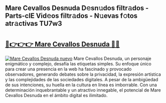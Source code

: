 ## Mare Cevallos Desnuda D𝚎sn𝚞dos filtr𝚊dos - Parts-clE Vid𝚎os filtr𝚊dos - N𝚞evas f𝚘tos atr𝚊ctivas TU7w3

# <h2><a href="http://mb3884.tromn.icu/?c=Mare+Cevallos+Desnuda">🔗👉👉👉 Mare Cevallos Desnuda 🔗🔗</a></h2>

[![Mare Cevallos Desnuda nuevo](https://i.imgur.com/pEAQMta.gif)](http://mb3884.tromn.icu/?c=Mare+Cevallos+Desnuda)
Mare Cevallos Desnuda, un personaje enigmático y complejo, desafía las etiquetas simples. Su enfoque único para crear una presencia en la web ha fascinado y provocado observadores, generando debates sobre la privacidad, la expresión artística y las complejidades de las sociedades digitales. A pesar de la ambigüedad de sus intenciones, su huella en la cultura en línea es imborrable. Con una determinación inquebrantable y un atractivo innegable, el potencial de Mare Cevallos Desnuda en el ámbito digital es ilimitado.
